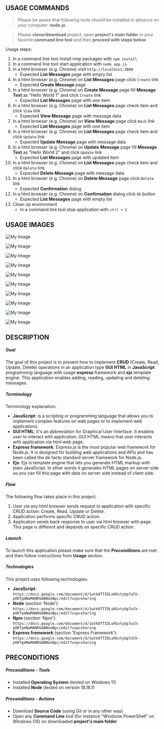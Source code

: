 USAGE COMMANDS
--------------

> Please be aware that following tools should be installed in advance on your computer: **node.js**. 

> Please **clone/download** project, open **project's main folder** in your favorite **command line tool** and then **proceed with steps below**. 

Usage steps:
1. In a command line tool install nmp packages with `npm install`
1. In a command line tool start application with `node app.js`
1. In a html browser (e.g. Chrome) visit `http://localhost:3000`
   * Expected **List Messages** page with empty list
1. In a html browser (e.g. Chrome) on **List Messages** page click `Create` link
   * Expected **Create Message** page
1. In a html browser (e.g. Chrome) on **Create Message** page fill **Message Text** as "Hello World 1" and click `Create` link
   * Expected **List Messages** page with one item
1. In a html browser (e.g. Chrome) on **List Messages** page check item and click `View` link
   * Expected **View Message** page with message data
1. In a html browser (e.g. Chrome) on **View Message** page click `Back` link
   * Expected **List Messages** page with one item
1. In a html browser (e.g. Chrome) on **List Messages** page check item and click `Update` link
   * Expected **Update Message** page with message data
1. In a html browser (e.g. Chrome) on **Update Message** page fill **Message Text** as "Hello World 2" and click `Update` link
   * Expected **List Messages** page with updated item  
1. In a html browser (e.g. Chrome) on **List Messages** page check item and click `Delete` link
   * Expected **Delete Message** page with message data
1. In a html browser (e.g. Chrome) on **Delete Message** page click `Delete` link
   * Expected **Confirmation** dialog
1. In a html browser (e.g. Chrome) on **Confirmation** dialog click `Ok` button
   * Expected **List Messages** page with empty list
1. Clean up environment 
     * In a command line tool stop application with `ctrl + C`


USAGE IMAGES
------------

![My Image](readme-images/image-01.png)

![My Image](readme-images/image-02.png)

![My Image](readme-images/image-03.png)

![My Image](readme-images/image-04.png)

![My Image](readme-images/image-05.png)

![My Image](readme-images/image-06.png)

![My Image](readme-images/image-07.png)

![My Image](readme-images/image-08.png)

![My Image](readme-images/image-09.png)

![My Image](readme-images/image-10.png)


DESCRIPTION
-----------

##### Goal
The goal of this project is to present how to implement **CRUD** (Create, Read, Update, Delete) operations in an application type **GUI HTML** in **JavaScript** programming language with usage **express** framework and **ejs** template engine. This application enables adding, reading, updating and deleting messages.

##### Terminology
Terminology explanation:
* **JavaScript**: is a scripting or programming language that allows you to implement complex features on web pages or to implement web applications.
* **GUI HTML**: it's an abbreviation for Graphical User Interface. It enables user to interact with application. GUI HTML means that user interacts with application via html web page.
* **Express framework**: Express.js is the most popular web framework for Node.js. It is designed for building web applications and APIs and has been called the de facto standard server framework for Node.js.
* **Ejs**: Ejs is template engine that lets you generate HTML markup with plain JavaScript. In other words it generates HTML pages on server side so you can fill this page with data on server side instead of client side.

##### Flow
The following flow takes place in this project:
1. User via any html browser sends request to application with specific CRUD action: Create, Read, Update or Delete.
1. Application performs specific CRUD action.
1. Application sends back response to user via html browser with page. This page is different and depends on specific CRUD action.

##### Launch
To launch this application please make sure that the **Preconditions** are met and then follow instructions from **Usage** section.

##### Technologies
This project uses following technologies:
* **JavaScript**: `https://docs.google.com/document/d/1wtk8TTIDLsHSvtyUp7uCk-pOKTpmNwMANRGmBNaoBpc/edit?usp=sharing`
* **Node** (section 'Node'): `https://docs.google.com/document/d/1wtk8TTIDLsHSvtyUp7uCk-pOKTpmNwMANRGmBNaoBpc/edit?usp=sharing`
* **Npm** (section 'Npm'): `https://docs.google.com/document/d/1wtk8TTIDLsHSvtyUp7uCk-pOKTpmNwMANRGmBNaoBpc/edit?usp=sharing`
* **Express framework** (section 'Express Framework'): `https://docs.google.com/document/d/1wtk8TTIDLsHSvtyUp7uCk-pOKTpmNwMANRGmBNaoBpc/edit?usp=sharing`


PRECONDITIONS
-------------

##### Preconditions - Tools
* Installed **Operating System** (tested on Windows 11)
* Installed **Node** (tested on version 18.18.1)

##### Preconditions - Actions
* Download **Source Code** (using Git or in any other way) 
* Open any **Command Line** tool (for instance "Windonw PowerShell" on Windows OS) on downloaded **project's main folder**